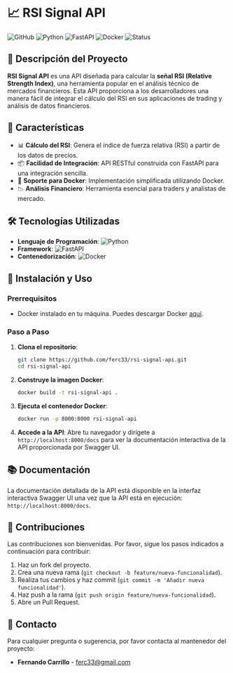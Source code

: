 
# 📈 RSI Signal API

![GitHub](https://img.shields.io/github/license/ferc33/rsi-signal-api)
![Python](https://img.shields.io/badge/python-3.8+-blue.svg)
![FastAPI](https://img.shields.io/badge/FastAPI-0.70.0-green)
![Docker](https://img.shields.io/badge/Docker-Supported-blue)
![Status](https://img.shields.io/badge/status-Active-success)

## 🚀 Descripción del Proyecto

**RSI Signal API** es una API diseñada para calcular la **señal RSI (Relative Strength Index)**, una herramienta popular en el análisis técnico de mercados financieros. Esta API proporciona a los desarrolladores una manera fácil de integrar el cálculo del RSI en sus aplicaciones de trading y análisis de datos financieros.

## 🌟 Características

- 📊 **Cálculo del RSI**: Genera el índice de fuerza relativa (RSI) a partir de los datos de precios.
- 📦 **Facilidad de Integración**: API RESTful construida con FastAPI para una integración sencilla.
- 🔄 **Soporte para Docker**: Implementación simplificada utilizando Docker.
- 📉 **Análisis Financiero**: Herramienta esencial para traders y analistas de mercado.

## 🛠️ Tecnologías Utilizadas

- **Lenguaje de Programación**: ![Python](https://img.shields.io/badge/python-3.8+-blue.svg)
- **Framework**: ![FastAPI](https://img.shields.io/badge/FastAPI-0.70.0-green)
- **Contenedorización**: ![Docker](https://img.shields.io/badge/Docker-Supported-blue)

## 🧩 Instalación y Uso

### Prerrequisitos

- Docker instalado en tu máquina. Puedes descargar Docker [aquí](https://www.docker.com/get-started).

### Paso a Paso

1. **Clona el repositorio**:
    ```bash
    git clone https://github.com/ferc33/rsi-signal-api.git
    cd rsi-signal-api
    ```

2. **Construye la imagen Docker**:
    ```bash
    docker build -t rsi-signal-api .
    ```

3. **Ejecuta el contenedor Docker**:
    ```bash
    docker run -p 8000:8000 rsi-signal-api
    ```

4. **Accede a la API**:
    Abre tu navegador y dirígete a `http://localhost:8000/docs` para ver la documentación interactiva de la API proporcionada por Swagger UI.

## 📚 Documentación

La documentación detallada de la API está disponible en la interfaz interactiva Swagger UI una vez que la API está en ejecución: `http://localhost:8000/docs`.

## 👥 Contribuciones

Las contribuciones son bienvenidas. Por favor, sigue los pasos indicados a continuación para contribuir:

1. Haz un fork del proyecto.
2. Crea una nueva rama (`git checkout -b feature/nueva-funcionalidad`).
3. Realiza tus cambios y haz commit (`git commit -m 'Añadir nueva funcionalidad'`).
4. Haz push a la rama (`git push origin feature/nueva-funcionalidad`).
5. Abre un Pull Request.

## 📧 Contacto

Para cualquier pregunta o sugerencia, por favor contacta al mantenedor del proyecto:

- **Fernando Carrillo** - [ferc33@gmail.com](mailto:ferc33@gmail.com)
